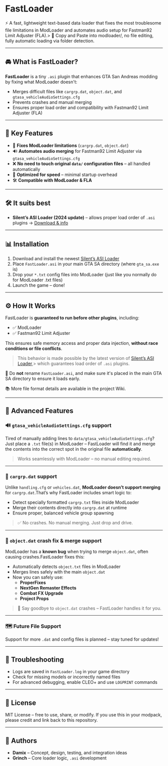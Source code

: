 # FastLoader

⚡ A fast, lightweight text-based data loader that fixes the most troublesome file limitations in ModLoader and automates audio setup for Fastman92 Limit Adjuster (FLA).> 🔁 Copy and Paste into modloader/, no file editing, fully automatic loading via folder detection.

---

## 🚘 What is FastLoader?

**FastLoader** is a tiny `.asi` plugin that enhances GTA San Andreas modding by fixing what ModLoader doesn't:

- Merges difficult files like `cargrp.dat`, `object.dat`, and `gtasa_vehicleAudioSettings.cfg`
- Prevents crashes and manual merging
- Ensures proper load order and compatibility with Fastman92 Limit Adjuster (FLA)



---

## 🧐 Key Features

- 🧩 **Fixes ModLoader limitations** (`cargrp.dat`, `object.dat`)
- 🔊 **Automates audio merging** for Fastman92 Limit Adjuster via `gtasa_vehicleAudioSettings.cfg`
- ❌ **No need to touch original `data/` configuration files** – all handled automatically
- 🚀 **Optimized for speed** – minimal startup overhead
- 🛠️ **Compatible with ModLoader & FLA**

---

## 🛠️ It suits best

- **Silent’s ASI Loader (2024 update)** – allows proper load order of `.asi` plugins  → [Download & info](https://gtaforums.com/topic/523982-relopensrc-silents-asi-loader/page/5/#findComment-1072560173)

---

## 📊 Installation

1. Download and install the newest [Silent’s ASI Loader](https://gtaforums.com/topic/523982-relopensrc-silents-asi-loader/page/5/#findComment-1072560173)
2. Place `FastLoader.asi` in your main GTA SA directory (where `gta_sa.exe` is)
3. Drop your `*.txt` config files into ModLoader (just like you normally do for ModLoader .txt files)
4. Launch the game – done!

---

## ⚙️ How It Works

FastLoader is **guaranteed to run before other plugins**, including:

- ✅ ModLoader
- ✅ Fastman92 Limit Adjuster 

This ensures safe memory access and proper data injection, **without race conditions or file conflicts**.

> This behavior is made possible by the latest version of [Silent’s ASI Loader](https://gtaforums.com/topic/523982-relopensrc-silents-asi-loader/page/5/#findComment-1072560173),> which guarantees load order of `.asi` plugins.

🧹 Do **not** rename `FastLoader.asi`, and make sure it's placed in the main GTA SA directory to ensure it loads early.

📚 More file format details are available in the project Wiki.

---

## 🧪 Advanced Features

### 🔊 `gtasa_vehicleAudioSettings.cfg` support

Tired of manually adding lines to `data/gtasa_vehicleAudioSettings.cfg`?Just place a `.txt` file(s) in ModLoader – FastLoader will find it and merge the contents into the correct spot in the original file **automatically**.

> Works seamlessly with ModLoader – no manual editing required.

---

### 🚗 `cargrp.dat` support

Unlike `handling.cfg` or `vehicles.dat`, **ModLoader doesn’t support merging** for `cargrp.dat`.That’s why FastLoader includes smart logic to:

- Detect specially formatted `cargrp.txt` files inside ModLoader
- Merge their contents directly into `cargrp.dat` at runtime
- Ensure proper, balanced vehicle group spawning

> ✅ No crashes. No manual merging. Just drop and drive.

---

### 🧱 `object.dat` crash fix & merge support

ModLoader has a **known bug** when trying to merge `object.dat`, often causing crashes.FastLoader fixes this:

- Automatically detects `object.txt` files in ModLoader
- Merges lines safely with the main `object.dat`
- Now you can safely use:
  - **ProperFixes**
  - **NextGen Remaster Effects**
  - **Combat FX Upgrade**
  - **Project Props**

> 🔐 Say goodbye to `object.dat` crashes – FastLoader handles it for you.

---

### 🗺️ Future File Support

Support for more `.dat` and config files is planned – stay tuned for updates!

---

## 🔧 Troubleshooting

- Logs are saved in `FastLoader.log` in your game directory
- Check for missing models or incorrectly named files
- For advanced debugging, enable CLEO+ and use `LOGPRINT` commands

---

## 📄 License

MIT License – free to use, share, or modify. If you use this in your modpack, please credit and link back to this repository.

---

## 🤝 Authors

- **Damix** – Concept, design, testing, and integration ideas
- **Grinch** – Core loader logic, `.asi` development
